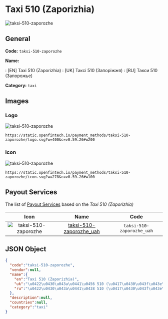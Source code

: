 
# Taxi 510 (Zaporizhia) 
![taksi-510-zaporozhe](https://static.openfintech.io/payment_methods/taksi-510-zaporozhe/logo.svg?w=400&c=v0.59.26#w200)  

## General 
**Code:** `taksi-510-zaporozhe` 
 
**Name:** 
 
:	[EN] Taxi 510 (Zaporizhia) 
:	[UK] Таксі 510 (Запоріжжя) 
:	[RU] Такси 510 (Запорожье) 
 
**Category:** `taxi` 
 

## Images 

### Logo 
![taksi-510-zaporozhe](https://static.openfintech.io/payment_methods/taksi-510-zaporozhe/logo.svg?w=400&c=v0.59.26#w200)  

```
https://static.openfintech.io/payment_methods/taksi-510-zaporozhe/logo.svg?w=400&c=v0.59.26#w200
```  

### Icon 
![taksi-510-zaporozhe](https://static.openfintech.io/payment_methods/taksi-510-zaporozhe/icon.svg?w=278&c=v0.59.26#w100)  

```
https://static.openfintech.io/payment_methods/taksi-510-zaporozhe/icon.svg?w=278&c=v0.59.26#w100
```  

## Payout Services 
 
The list of [Payout Services](/payout-services/) based on the _Taxi 510 (Zaporizhia)_ 

|Icon|Name|Code| 
|:---:|:---:|:---:| 
|![taksi-510-zaporozhe](https://static.openfintech.io/payout_methods/taksi-510-zaporozhe/icon.png?w=278&c=v0.59.26#w40) |[taksi-510-zaporozhe_uah](/payout-services/taksi-510-zaporozhe_uah/)|`taksi-510-zaporozhe_uah`| 
 

## JSON Object 

```json
{
  "code":"taksi-510-zaporozhe",
  "vendor":null,
  "name":{
    "en":"Taxi 510 (Zaporizhia)",
    "uk":"\u0422\u0430\u043a\u0441\u0456 510 (\u0417\u0430\u043f\u043e\u0440\u0456\u0436\u0436\u044f)",
    "ru":"\u0422\u0430\u043a\u0441\u0438 510 (\u0417\u0430\u043f\u043e\u0440\u043e\u0436\u044c\u0435)"
  },
  "description":null,
  "countries":null,
  "category":"taxi"
}
```  
